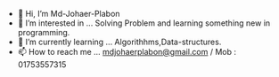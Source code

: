 - 👋 Hi, I’m Md-Johaer-Plabon
- 👀 I’m interested in ... Solving Problem and learning something new in programming.
- 🤠 I’m currently learning ... Algorithhms,Data-structures.
- 📫 How to reach me ... mdjohaerplabon@gmail.com / Mob : 01753557315

<!---
Md-Johaer-Plabon/Md-Johaer-Plabon is a ★ special ★ repository because its `README.md` (this file) appears on your GitHub profile.
You can click the Preview link to take a look at your changes.
--->
